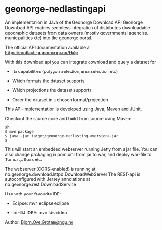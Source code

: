 # geonorge-nedlastingapi

An implementation in Java of the Geonorge Download API 
Geonorge Download API enables seemless integration of distributes downloadable geographic datasets
from data owners (mostly governmental agencies, municipalities etc) into the geonorge portal.

The official API documentation available at https://nedlasting.geonorge.no/Help



With this download api you can integrate download and query a dataset for
  
  - Its capabilities (polygon selection,area selection etc)
  
  - Which formats the dataset supports
  
  - Which projections the dataset supports
  
  - Order the dataset in a chosen format/projection


This API-implementation is developed using Java, Maven and JUnit.

Checkout the source code and build from source using Maven:
```
sh
$ mvn package 
$ java -jar target/geonorge-nedlasting-<version>.jar
$ 
```


This will start an embedded webserver running Jetty from a jar file. 
You can also change packaging in pom.xml from jar to war, and deploy war-file to Tomcat,JBoss etc.

The webserver (CORS-enabled) is running at no.geonorge.download.httpd.DownloadWebServer
The REST-api is autoconfigured with Jersey annotations at no.geonorge.rest.DownloadService



Use with your favourite IDE:

- Eclipse: mvn eclipse:eclipse

- IntelliJ IDEA: mvn idea:idea






Author: Bjorn.Ove.Grotan@ngu.no